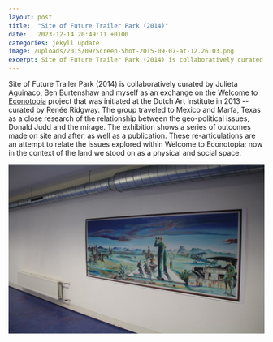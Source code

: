 ```yaml
---
layout: post
title:  "Site of Future Trailer Park (2014)"
date:   2023-12-14 20:49:11 +0100
categories: jekyll update
image: /uploads/2015/09/Screen-Shot-2015-09-07-at-12.26.03.png
excerpt: Site of Future Trailer Park (2014) is collaboratively curated project.
---
```


Site of Future Trailer Park (2014) is collaboratively curated by Julieta Aguinaco, Ben Burtenshaw and
myself as an exchange on the [Welcome to Econotopia](http://dutchartinstitute.eu/page/4450/roaming-research-academy-welcome-to-econotopia-commons-of-the-contemporary)
project that was initiated at the Dutch Art Institute in 2013 -- curated
by Renée Ridgway. The group traveled to Mexico and Marfa, Texas as a
close research of the relationship between the geo-political issues,
Donald Judd and the mirage. The exhibition shows a series of outcomes
made on site and after, as well as a publication. These re-articulations
are an attempt to relate the issues explored within Welcome to
Econotopia; now in the context of the land we stood on as a physical and
social space.

![Screen Shot 2015-09-07 at12.26.03](/uploads/2015/09/Screen-Shot-2015-09-07-at-12.26.03.png)
